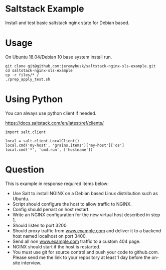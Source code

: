
# Saltstack Example 

Install and test basic saltstack nginx state for Debian based.

# Usage 

On Ubuntu 18.04/Debian 10 base system install run.

```
git clone git@github.com:jeremybusk/saltstack-nginx-sls-example.git
cd saltstack-nginx-sls-example
cp -r files/* /
./prep_apply_test.sh
```

# Using Python

You can always use python client if needed.

https://docs.saltstack.com/en/latest/ref/clients/

```
import salt.client

local = salt.client.LocalClient()
local.cmd('my-host', 'grains.items')['my-host']['os']
local.cmd('*', 'cmd.run', ['hostname'])
```

# Question

This is example in response required items below:

- Use Salt to install NGINX on a Debian based Linux distribution such as Ubuntu.
- Script should configure the host to allow traffic to NGINX.
- Config should persist on host restart.
- Write an NGINX configuration for the new virtual host described in step 1.
- Should listen to port 3200.
- Should proxy traffic from www.example.com and deliver it to a backend host named localhost on port 3400.
- Send all non www.example.com traffic to a custom 404 page.
- NGINX should start if the host is restarted.
- You must use git for source control and push your code to github.com. Please send me the link to your repository at least 1 day before the on-site interview.
